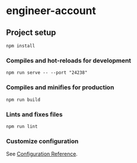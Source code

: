# engineer-account

## Project setup
```
npm install
```

### Compiles and hot-reloads for development
```
npm run serve -- --port "24238"
```

### Compiles and minifies for production
```
npm run build
```

### Lints and fixes files
```
npm run lint
```

### Customize configuration
See [Configuration Reference](https://cli.vuejs.org/config/).

